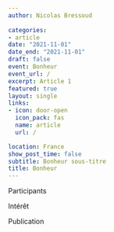 ```yaml
---
author: Nicolas Bressoud
  
categories:
- article
date: "2021-11-01"
date_end: "2021-11-01"
draft: false
event: Bonheur
event_url: /
excerpt: Article 1
featured: true
layout: single
links:
- icon: door-open
  icon_pack: fas
  name: article
  url: /

location: France
show_post_time: false
subtitle: Bonheur sous-titre
title: Bonheur
---
```



Participants

Intérêt

Publication